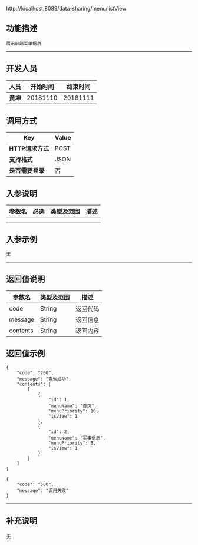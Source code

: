http://localhost:8089/data-sharing/menu/listView

## 功能描述
```
展示前端菜单信息
```
---
## 开发人员
| 人员     | 开始时间 | 结束时间 |
| -------- | :------: | :------: |
| **黄坤** | 20181110 | 20181111 |

## 调用方式

| Key              | Value |
| ---------------- | ----- |
| **HTTP请求方式** | POST  |
| **支持格式**     | JSON  |
| **是否需要登录** | 否    |

## 入参说明



| 参数名 | 必选 | 类型及范围 | 描述 |
| ------ | ---- | ---------- | ---- |
|        |      |            |      |
|        |      |            |      |

## 入参示例
```
无
```

---

## 返回值说明
| 参数名      | 类型及范围  | 描述   |
| -------- | ------ | ---- |
| code     | String | 返回代码 |
| message  | String | 返回信息 |
| contents | String | 返回内容 |

## 返回值示例
```
{
    "code": "200",
    "message": "查询成功",
    "contents": [
        [
            {
                "id": 1,
                "menuName": "首页",
                "menuPriority": 10,
                "isView": 1
            },
            {
                "id": 2,
                "menuName": "军事信息",
                "menuPriority": 8,
                "isView": 1
            }
        ]
    ]
}
```

```
{
    "code": "500",
    "message": "调用失败"
}
```
---

## 补充说明
无